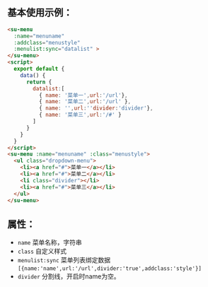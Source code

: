 ## 基本使用示例：

``` html
<su-menu 
  :name="menuname"
  :addclass="menustyle"
  :menulist:sync="datalist" >
</su-menu>
<script> 
  export default {
    data() {
      return {    
        datalist:[
          { name: '菜单一',url:'/url'},
          { name: '菜单二',url:'/url' },
          { name: '',url:''divider:'divider'},
          { name: '菜单三',url:'/#' }
        ]
      }
    }
  }
</script>
<su-menu :name="menuname" :class="menustyle">      
  <ul class="dropdown-menu">
    <li><a href="#">菜单一</a></li>
    <li><a href="#">菜单二</a></li>
    <li class="divider"></li>
    <li><a href="#">菜单三</a></li>
  </ul>
</su-menu>
```
## 属性：
  * `name` 菜单名称，字符串
  * `class` 自定义样式
  * `menulist:sync` 菜单列表绑定数据 `[{name:'name',url:'/url',divider:'true',addclass:'style'}]`
  * `divider` 分割线，开启时name为空。
